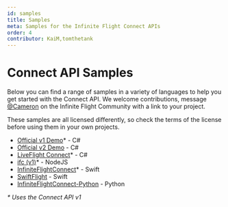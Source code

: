 ```yaml
---
id: samples
title: Samples
meta: Samples for the Infinite Flight Connect APIs
order: 4
contributor: KaiM,tomthetank
---
```


# Connect API Samples

Below you can find a range of samples in a variety of languages to help you get started with the Connect API. We welcome contributions, message [@Cameron](https://community.infiniteflight.com/u/cameron) on the Infinite Flight Community with a link to your project.

These samples are all licensed differently, so check the terms of the license before using them in your own projects.

- [Official v1 Demo](https://github.com/mlaban/IFCTest)\* - C#
- [Official v2 Demo](https://github.com/carmichaelalonso/infiniteflightapi) - C#
- [LiveFlight Connect](https://github.com/LiveFlightApp/Connect-Windows)\* - C#
- [ifc (v1)](https://github.com/nicolasbd/ifc)\* - NodeJS
- [InfiniteFlightConnect](https://github.com/carmichaelalonso/InfiniteFlightConnect)\* - Swift
- [SwiftFlight](https://github.com/tomthetank46/SwiftFlight) - Swift
- [InfiniteFlightConnect-Python](https://github.com/flyme2bluemoon/InfiniteFlightConnect-Python) - Python

*\* Uses the Connect API v1*

